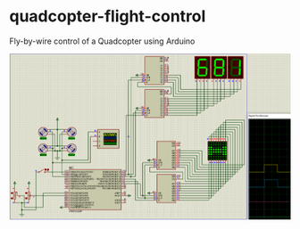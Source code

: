 # quadcopter-flight-control

Fly-by-wire control of a Quadcopter using Arduino

![simulation.png](readme/simulation.png)